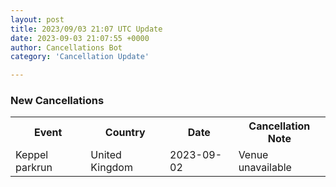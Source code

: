 ```yaml
---
layout: post
title: 2023/09/03 21:07 UTC Update
date: 2023-09-03 21:07:55 +0000
author: Cancellations Bot
category: 'Cancellation Update'

---
```


<h3>New Cancellations</h3>
<div class='hscrollable'>
<table style='width: 100%'>
    <tr>
        <th>Event</th>
        <th>Country</th>
        <th>Date</th>
        <th>Cancellation Note</th>
    </tr>
    <tr>
        <td>Keppel parkrun</td>
        <td>United Kingdom</td>
        <td>2023-09-02</td>
        <td>Venue unavailable</td>
    </tr>
</table>
</div>
